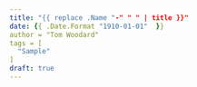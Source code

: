 ```yaml
---
title: "{{ replace .Name "-" " " | title }}"
date: {{ .Date.Format "1910-01-01"  }}
author = "Tom Woodard"
tags = [
  "Sample"
]
draft: true
---
```


